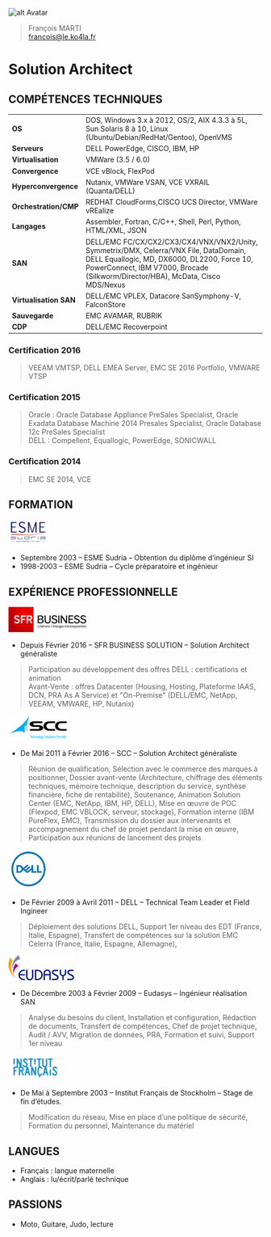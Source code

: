 ![alt Avatar](https://avatars0.githubusercontent.com/u/24376156?v=4&s=100)
<br />
>François MARTI <br />
>francois@le.ko4la.fr

# Solution Architect
## COMPÉTENCES TECHNIQUES

| | |
|-|-|
| __OS__                 |   DOS, Windows 3.x à 2012, OS/2, AIX 4.3.3 à 5L, Sun Solaris 8 à 10, Linux (Ubuntu/Debian/RedHat/Gentoo), OpenVMS |
| __Serveurs__           | DELL PowerEdge, CISCO, IBM, HP  |
| __Virtualisation__     |   VMWare (3.5 / 6.0)  |
| __Convergence__        | VCE vBlock, FlexPod |
| __Hyperconvergence__   | Nutanix, VMWare VSAN, VCE VXRAIL (Quanta/DELL)|
| __Orchestration/CMP__  | REDHAT CloudForms,CISCO UCS Director, VMWare vREalize |
| __Langages__           | Assembler, Fortran, C/C++, Shell, Perl, Python, HTML/XML, JSON |
| __SAN__                | DELL/EMC FC/CX/CX2/CX3/CX4/VNX/VNX2/Unity, Symmetrix/DMX, Celerra/VNX File, DataDomain, DELL Equallogic, MD, DX6000, DL2200, Force 10, PowerConnect, IBM V7000, Brocade (Silkworm/Director/HBA), McData, Cisco MDS/Nexus |
| __Virtualisation SAN__ | DELL/EMC VPLEX, Datacore SanSymphony-V, FalconStore
| __Sauvegarde__         | EMC AVAMAR, RUBRIK|
| __CDP__                | DELL/EMC Recoverpoint |

### Certification 2016
> VEEAM VMTSP, DELL EMEA Server, EMC SE 2016 Portfolio, VMWARE VTSP

### Certification 2015
> Oracle : Oracle Database Appliance PreSales Specialist, Oracle Exadata Database Machine 2014 Presales Specialist, Oracle Database 12c PreSales Specialist <br />
> DELL : Compellent, Equallogic, PowerEdge, SONICWALL

### Certification 2014
> EMC SE 2014,
> VCE

## FORMATION
![Alt ESME](https://raw.githubusercontent.com/francois-le-ko4la/cv/master/logos/ESME.png)
- Septembre 2003 – ESME Sudria – Obtention du diplôme d’ingénieur SI
- 1998-2003 – ESME Sudria – Cycle préparatoire et ingénieur

## EXPÉRIENCE PROFESSIONNELLE
![Alt SFR](https://raw.githubusercontent.com/francois-le-ko4la/cv/master/logos/SFRBusiness.png)
- Depuis Février 2016 – SFR BUSINESS SOLUTION – Solution Architect généraliste
> Participation au développement des offres DELL : certifications et animation <br />
> Avant-Vente : offres Datacenter (Housing, Hosting, Plateforme IAAS, DCN, PRA As A Service) et "On-Premise" (DELL/EMC, NetApp, VEEAM, VMWARE, HP, Nutanix)

![Alt SCC](https://raw.githubusercontent.com/francois-le-ko4la/cv/master/logos/SCC.png)
- De Mai 2011 à Février 2016 – SCC – Solution Architect généraliste
> Réunion de qualification,
> Sélection avec le commerce des marques à positionner,
> Dossier avant-vente (Architecture, chiffrage des éléments techniques, mémoire technique, description du service, synthèse financière, fiche de rentabilité),
> Soutenance,
> Animation Solution Center (EMC, NetApp, IBM, HP, DELL),
> Mise en œuvre de POC (Flexpod, EMC VBLOCK, serveur, stockage),
> Formation interne (IBM PureFlex, EMC),
> Transmission du dossier aux intervenants et accompagnement du chef de projet pendant la mise en œuvre,
> Participation aux réunions de lancement des projets

![Alt DELL](https://raw.githubusercontent.com/francois-le-ko4la/cv/master/logos/DELL.png)
- De Février 2009 à Avril 2011 – DELL – Technical Team Leader et Field Ingineer
> Déploiement des solutions DELL,
> Support 1er niveau des EDT (France, Italie, Espagne),
> Transfert de compétences sur la solution EMC Celerra (France, Italie, Espagne, Allemagne),

![Alt Eudasys](https://raw.githubusercontent.com/francois-le-ko4la/cv/master/logos/Eudasys.png)
- De Décembre 2003 à Février 2009 – Eudasys – Ingénieur réalisation SAN
> Analyse du besoins du client,
> Installation et configuration,
> Rédaction de documents,
> Transfert de compétences,
> Chef de projet technique,
> Audit / AVV,
> Migration de données,
> PRA,
> Formation et suivi,
> Support 1er niveau

![Alt IFS](https://raw.githubusercontent.com/francois-le-ko4la/cv/master/logos/InstitutFrancais.png)
- De Mai à Septembre 2003 – Institut Français de Stockholm – Stage de fin d’études.
> Modification du réseau,
> Mise en place d’une politique de sécurité,
> Formation du personnel,
> Maintenance du matériel

## LANGUES

- Français : langue maternelle
- Anglais : lu/écrit/parlé technique

## PASSIONS
- Moto, Guitare, Judo, lecture
